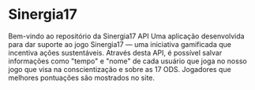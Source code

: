 # Sinergia17
Bem-vindo ao repositório da Sinergia17 API Uma aplicação desenvolvida para dar suporte ao jogo Sinergia17 — uma iniciativa gamificada que incentiva ações sustentáveis. Através desta API, é possível salvar informações como "tempo" e "nome" de cada usuário que joga no nosso jogo que visa na conscientização e sobre as 17 ODS. Jogadores que melhores pontuações são mostrados no site.
